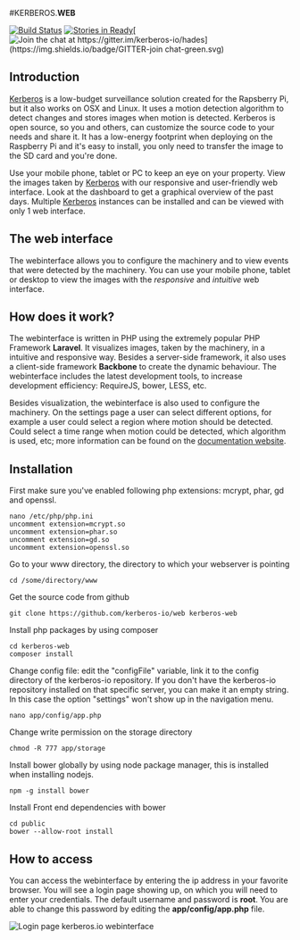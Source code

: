 #KERBEROS.**WEB**

[![Build Status](https://travis-ci.org/kerberos-io/web.svg)](https://travis-ci.org/kerberos-io/web) [![Stories in Ready](https://badge.waffle.io/kerberos-io/web.svg?label=ready&title=Ready)](http://waffle.io/kerberos-io/web)[![Join the chat at https://gitter.im/kerberos-io/hades](https://img.shields.io/badge/GITTER-join chat-green.svg)](https://gitter.im/sahat/hackathon-starter?utm_source=badge&utm_medium=badge&utm_campaign=pr-badge&utm_content=badge)

## Introduction

[Kerberos](http://kerberos.io) is a low-budget surveillance solution created for the Rapsberry Pi, but it also works on OSX and Linux. It uses a motion detection algorithm to detect changes and stores images when motion is detected. Kerberos is open source, so you and others, can customize the source code to your needs and share it. It has a low-energy footprint when deploying on the Raspberry Pi and it's easy to install, you only need to transfer the image to the SD card and you're done.

Use your mobile phone, tablet or PC to keep an eye on your property. View the images taken by [Kerberos](http://kerberos.io) with our responsive and user-friendly web interface. Look at the dashboard to get a graphical overview of the past days. Multiple [Kerberos](http://kerberos.io) instances can be installed and can be viewed with only 1 web interface.

## The web interface

The webinterface allows you to configure the machinery and to view events that were detected by the machinery. You can use your mobile phone, tablet or desktop to view the images with the *responsive* and *intuitive* web interface.

## How does it work?

The webinterface is written in PHP using the extremely popular PHP Framework **Laravel**. It visualizes images, taken by the machinery, in a intuitive and responsive way. Besides a server-side framework, it also uses a client-side framework **Backbone** to create the dynamic behaviour. The webinterface includes the latest development tools, to increase development efficiency: RequireJS, bower, LESS, etc.

Besides visualization, the webinterface is also used to configure the machinery. On the settings page a user can select different options, for example a user could select a region where motion should be detected. Could select a time range when motion could be detected, which algorithm is used, etc; more information can be found on the [documentation website](http://doc.kerberos.io).


## Installation

First make sure you've enabled following php extensions: mcrypt, phar, gd and openssl.

    nano /etc/php/php.ini
    uncomment extension=mcrypt.so
    uncomment extension=phar.so
    uncomment extension=gd.so
    uncomment extension=openssl.so


Go to your www directory, the directory to which your webserver is pointing
	
	cd /some/directory/www

Get the source code from github

    git clone https://github.com/kerberos-io/web kerberos-web

Install php packages by using composer

    cd kerberos-web
    composer install

Change config file: edit the "configFile" variable, link it to the config directory of the kerberos-io repository. If you don't have the kerberos-io repository installed on that specific server, you can make it an empty string. In this case the option "settings" won't show up in the navigation menu.

    nano app/config/app.php

Change write permission on the storage directory

    chmod -R 777 app/storage

Install bower globally by using node package manager, this is installed when installing nodejs.

    npm -g install bower

Install Front end dependencies with bower
    
    cd public
    bower --allow-root install

## How to access

You can access the webinterface by entering the ip address in your favorite browser. You will see a login page showing up, on which you will need to enter your credentials. The default username and password is **root**. You are able to change this password by editing the **app/config/app.php** file.

![Login page kerberos.io webinterface](https://doc.kerberos.io/documentation/1.0.0/40_web/1_how-to-access.png)
